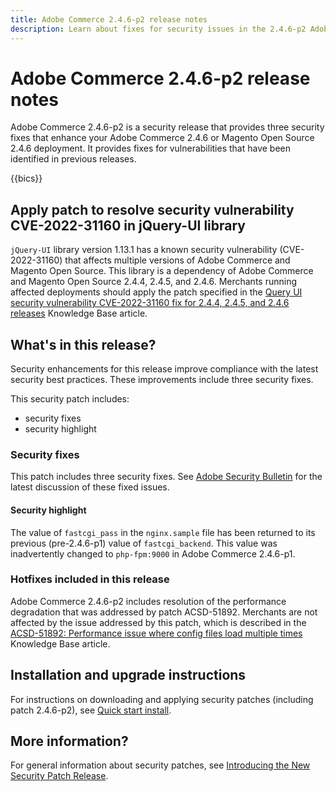 ```yaml
---
title: Adobe Commerce 2.4.6-p2 release notes
description: Learn about fixes for security issues in the 2.4.6-p2 Adobe Commerce release.
---
```


# Adobe Commerce 2.4.6-p2 release notes

Adobe Commerce 2.4.6-p2 is a security release that provides three security fixes that enhance your Adobe Commerce 2.4.6 or Magento Open Source 2.4.6 deployment. It provides fixes for vulnerabilities that have been identified in previous releases.

{{bics}}

## Apply patch to resolve security vulnerability CVE-2022-31160 in jQuery-UI library
 
`jQuery-UI` library version 1.13.1 has a known security vulnerability (CVE-2022-31160) that affects multiple versions of Adobe Commerce and Magento Open Source. This library is a dependency of Adobe Commerce and Magento Open Source 2.4.4, 2.4.5, and 2.4.6. Merchants running affected deployments should apply the patch specified in the [Query UI security vulnerability CVE-2022-31160 fix for 2.4.4, 2.4.5, and 2.4.6 releases](https://experienceleague.adobe.com/docs/commerce-knowledge-base/kb/troubleshooting/known-issues-patches-attached/jquery-cve-2022-31160-fix-2.4.4-2.4.5-2.4.6.html) Knowledge Base article.

## What's in this release?

Security enhancements for this release improve compliance with the latest security best practices. These improvements include three security fixes.

This security patch includes:

* security fixes
* security highlight

### Security fixes

This patch includes three security fixes. See [Adobe Security Bulletin](https://helpx.adobe.com/security/products/magento/apsb23-42.html) for the latest discussion of these fixed issues.


#### Security highlight

The value of `fastcgi_pass` in the `nginx.sample` file has been returned to its previous (pre-2.4.6-p1) value of `fastcgi_backend`. This value was inadvertently changed to `php-fpm:9000` in Adobe Commerce 2.4.6-p1.

### Hotfixes included in this release

Adobe Commerce 2.4.6-p2 includes resolution of the performance degradation that was addressed by patch ACSD-51892. Merchants are not affected by the issue addressed by this patch, which is described in the [ACSD-51892: Performance issue where config files load multiple times](https://experienceleague.adobe.com/docs/commerce-knowledge-base/kb/support-tools/patches/v1-1-33/acsd-51892-performance-issue-where-config-files-load-multiple-times.html) Knowledge Base article.


## Installation and upgrade instructions

For instructions on downloading and applying security patches (including patch 2.4.6-p2), see [Quick start install](../../../installation/composer.md).

## More information?

For general information about security patches, see [Introducing the New Security Patch Release](https://community.magento.com/t5/Magento-DevBlog/Introducing-the-New-Security-Patch-Release/ba-p/141287).

